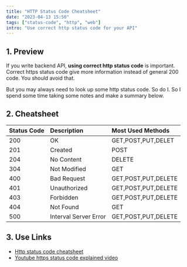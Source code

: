 ```yaml
---
title: "HTTP Status Code Cheatsheet"
date: "2023-04-13 15:50"
tags: ["status-code", "http", "web"]
intro: "Use correct http status code for your API"
---
```


## 1. Preview

If you write backend API, **using correct http status code** is important. Correct https status code give more information instead of general 200 code. You should avoid that.

But you may always need to look up some http status code. So do I. So I spend some time taking some notes and make a summary below.

## 2. Cheatsheet

| Status Code | Description           | Most Used Methods   |
| :---------- | :-------------------- | :------------------ |
| 200         | OK                    | GET,POST,PUT,DELET  |
| 201         | Created               | POST                |
| 204         | No Content            | DELETE              |
| 304         | Not Modified          | GET                 |
| 400         | Bad Request           | GET,POST,PUT,DELETE |
| 401         | Unauthorized          | GET,POST,PUT,DELETE |
| 403         | Forbidden             | GET,POST,PUT,DELETE |
| 404         | Not Found             | GET                 |
| 500         | Interval Server Error | GET,POST,PUT,DELETE |

## 3. Use Links

- [Http status code cheatsheet](https://www.restapitutorial.com/httpstatuscodes.html)
- [Youtube https status code explained video](https://www.youtube.com/watch?v=wJa5CTIFj7U)
